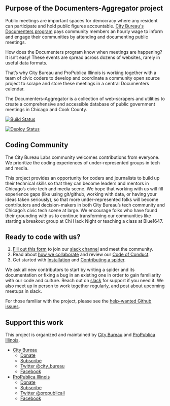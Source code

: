 ## Purpose of the Documenters-Aggregator project

Public meetings are important spaces for democracy where any resident can participate and hold public figures accountable. [City Bureau's Documenters program](https://www.citybureau.org/documenters) pays community members an hourly wage to inform and engage their communities by attending and documenting public meetings.

How does the Documenters program know when meetings are happening? It isn’t easy! These events are spread across dozens of websites, rarely in useful data formats.

That’s why City Bureau and ProPublica Illinois is working together with a team of civic coders to develop and coordinate a community open source project to scrape and store these meetings in a central Documenters calendar.

The Documenters-Aggregator is a collection of web-scrapers and utilities to create a comprehensive and accessible database of public government meetings in Chicago and Cook County.

[![Build Status](https://travis-ci.org/City-Bureau/documenters-aggregator.svg?branch=master)](https://travis-ci.org/City-Bureau/documenters-aggregator)

[![Deploy Status](https://codebuild.us-east-1.amazonaws.com/badges?uuid=eyJlbmNyeXB0ZWREYXRhIjoiZUwxa3FleE42andOVVZhUytOSXFQOE5QMnYwN3Jxa2FmWTBoMk5XZmJTb05OSmtIcXc4SW5ycjZua2x0Zy9SQzN2Q3ZTVW1xRWFrTGRUSVhna2Y3NWtnPSIsIml2UGFyYW1ldGVyU3BlYyI6IklRdldCcXJKMm4zTmFtZXEiLCJtYXRlcmlhbFNldFNlcmlhbCI6MX0%3D&branch=master)](https://console.aws.amazon.com/codebuild/home?region=us-east-1#/projects/DocumentersAggregator/view)

## Coding Community

The City Bureau Labs community welcomes contributions from everyone. We prioritize the coding experiences of under-represented groups in tech and media. 

This project provides an opportunity for coders and journalists to build up their technical skills so that they can become leaders and mentors in Chicago’s civic tech and media scene. We hope that working with us will fill experience gaps (like using git/github, working with data, or having your ideas taken seriously), 
so that more under-represented folks will become contributors and decision-makers in both City Bureau’s tech community and Chicago’s civic tech scene at large. We encourage folks who have found their grounding with us to continue transforming our communities like starting a breakout group at Chi Hack Night or teaching a class at Blue1647.

## Ready to code with us?

1. [Fill out this form](https://airtable.com/shrsdRcYVzp019U22) to join our [slack channel](https://citybureau.slack.com/#labs_aggregator) and meet the community.
2. Read about [how we collaborate](https://github.com/City-Bureau/documenters-aggregator/blob/master/CONTRIBUTING.md) and review our [Code of Conduct](https://github.com/City-Bureau/documenters-aggregator/blob/master/CODE_OF_CONDUCT.md).
3. Get started with [Installation](installation.md) and [Contributing a spider](contribute-a-spider.md).

We ask all new contributors to start by writing a spider and its documentation or fixing a bug in an existing one in order to gain familiarity with our code and culture. Reach out on [slack](https://citybureau.slack.com/#labs_aggregator) for support if you need it. We also meet up in person to work together regularly, and post about upcoming meetups in slack.

For those familiar with the project, please see the [help-wanted Github issues](https://github.com/City-Bureau/documenters-aggregator/issues?q=is%3Aissue+is%3Aopen+label%3A%22help+wanted%22).

## Support this work

This project is organized and maintained by [City Bureau](http://www.citybureau.org/) and [ProPublica Illinois](https://www.propublica.org/illinois).

* [City Bureau](https://www.citybureau.org/)
  * [Donate](https://www.citybureau.org/press-club)
  * [Subscribe](https://citybureau.squarespace.com/newsletter/)
  * [Twitter @city_bureau](https://twitter.com/city_bureau/)
  * [Facebook](https://www.facebook.com/CityBureau/)
* [ProPublica Illinois](https://www.propublica.org/illinois)
  * [Donate](https://www.propublica.org/donate-illinois)
  * [Subscribe](http://go.propublica.org/sign-up)
  * [Twitter @propublicail](https://twitter.com/ProPublicaIL)
  * [Facebook](https://www.facebook.com/propublicaillinois/)
